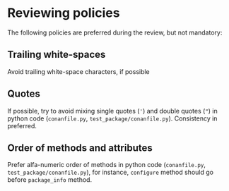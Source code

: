 # Reviewing policies

The following policies are preferred during the review, but not mandatory:

## Trailing white-spaces

Avoid trailing white-space characters, if possible

## Quotes

If possible, try to avoid mixing single quotes (`'`) and double quotes (`"`) in python code (`conanfile.py`, `test_package/conanfile.py`). Consistency in preferred.

## Order of methods and attributes

Prefer alfa-numeric order of methods in python code (`conanfile.py`, `test_package/conanfile.py`), for instance, `configure` method should go before `package_info` method.
